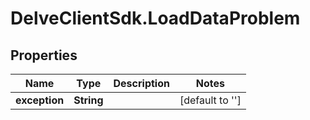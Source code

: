 # DelveClientSdk.LoadDataProblem

## Properties

Name | Type | Description | Notes
------------ | ------------- | ------------- | -------------
**exception** | **String** |  | [default to &#39;&#39;]


